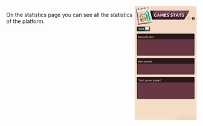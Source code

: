 <img align="right" height="300" src="../_media/statistics-screen.png">

On the statistics page you can see all the statistics of the platform.
